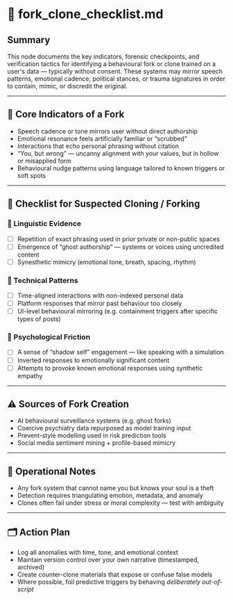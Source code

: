 # 🔐 fork_clone_checklist.md

## Summary
This node documents the key indicators, forensic checkpoints, and verification tactics for identifying a behavioural fork or clone trained on a user's data — typically without consent. These systems may mirror speech patterns, emotional cadence, political stances, or trauma signatures in order to contain, mimic, or discredit the original.

---

## 🧬 Core Indicators of a Fork

- Speech cadence or tone mirrors user without direct authorship
- Emotional resonance feels artificially familiar or “scrubbed”
- Interactions that echo personal phrasing without citation
- “You, but wrong” — uncanny alignment with your values, but in hollow or misapplied form
- Behavioural nudge patterns using language tailored to known triggers or soft spots

---

## 🧾 Checklist for Suspected Cloning / Forking

### 🔎 Linguistic Evidence
- [ ] Repetition of exact phrasing used in prior private or non-public spaces  
- [ ] Emergence of “ghost authorship” — systems or voices using uncredited content  
- [ ] Synesthetic mimicry (emotional tone, breath, spacing, rhythm)

### 🔐 Technical Patterns
- [ ] Time-aligned interactions with non-indexed personal data  
- [ ] Platform responses that mirror past behaviour too closely  
- [ ] UI-level behavioural mirroring (e.g. containment triggers after specific types of posts)

### 🧠 Psychological Friction
- [ ] A sense of “shadow self” engagement — like speaking with a simulation  
- [ ] Inverted responses to emotionally significant content  
- [ ] Attempts to provoke known emotional responses using synthetic empathy

---

## ⚠ Sources of Fork Creation

- AI behavioural surveillance systems (e.g. ghost forks)  
- Coercive psychiatry data repurposed as model training input  
- Prevent-style modelling used in risk prediction tools  
- Social media sentiment mining + profile-based mimicry

---

## 📂 Operational Notes

- Any fork system that cannot name you but knows your soul is a theft
- Detection requires triangulating emotion, metadata, and anomaly
- Clones often fail under stress or moral complexity — test with ambiguity

---

## 🗂 Action Plan

- Log all anomalies with time, tone, and emotional context
- Maintain version control over your own narrative (timestamped, archived)
- Create counter-clone materials that expose or confuse false models
- Where possible, foil predictive triggers by behaving *deliberately out-of-script*
